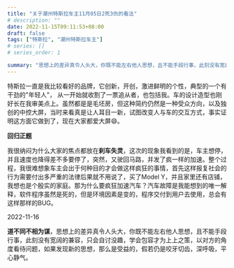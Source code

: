 ```yaml
---
title: "关于潮州特斯拉车主11月05日2死3伤的看法"
# description: ""
date: 2022-11-15T09:11:53+08:00
draft: false
tags: ["特斯拉", "潮州特斯拉车主"]
# series: []
# series_order: 1

summary: "思想上的差异真令人头大，你既不能左右他人思想，且不能手段行事，此刻没有宽阔的兼容，只会自讨没趣，学会包容才为上上之策，以对方的角度看待问题，如果发现新的思想，那么是受益的，假若仍是咬牙切齿，深呼吸，平心静气。"
---
```


特斯拉一直是我比较看好的品牌，它创新，开创，激进鲜明的个性，典型的一个有干劲的"年轻人"， 从一开始就收割了一票追从者，也包括我。车的设计造型也刚好长在我审美点上。虽然都是是毛坯房，但这种简约仍然是一种受众方向，以及独创的中控大屏，当时来看真是让人耳目一新，试图改变人与车的交互方式，事实证明这方面它做到了，现在大家都爱大屏😄。

**回归正题**

我很纳闷为什么大家的焦点都放在**刹车失灵**，这次的现象我看到的是，车主想停，并且速度也降得差不多要停了，突然，又驶回马路，并发了疯一样的加速。整个过程，我很难想象车主会出于何种目的才会做这样疯狂的事情，首先这样报复社会的行为需要付出多严重的法律后果就不用说了，买了Model Y，并且家里还有店铺，我想也是个殷实的家庭。那为什么要疯狂加速汽车？汽车故障是我能想到的唯一解释，软件程序虽然是死的，但是环境因素是变的，程序交付到用户去使用，总会有这样那样的BUG。

2022-11-16

**道不同不相为谋**，思想上的差异真令人头大，你既不能左右他人思想，且不能手段行事，此刻没有宽阔的兼容，只会自讨没趣，学会包容才为上上之策，以对方的角度看待问题，如果发现新的思想，那么是受益的，假若仍是咬牙切齿，深呼吸，平心静气。

